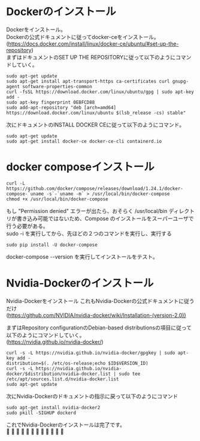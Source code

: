 # Dockerのインストール

Dockerをインストール。   
Dockerの公式ドキュメントに従ってdocker-ceをインストール。  
(https://docs.docker.com/install/linux/docker-ce/ubuntu/#set-up-the-repository)  
まずはドキュメントのSET UP THE REPOSITORYに従って以下のようにコマンドしていく。  

```
sudo apt-get update  
sudo apt-get install apt-transport-https ca-certificates curl gnupg-agent software-properties-common
curl -fsSL https://download.docker.com/linux/ubuntu/gpg | sudo apt-key add -  
sudo apt-key fingerprint 0EBFCD88  
sudo add-apt-repository "deb [arch=amd64] https://download.docker.com/linux/ubuntu $(lsb_release -cs) stable"  
```
 

次にドキュメントのINSTALL DOCKER CEに従って以下のようにコマンド。  

```
sudo apt-get update  
sudo apt-get install docker-ce docker-ce-cli containerd.io  
```

# docker composeインストール  

```  
curl -L https://github.com/docker/compose/releases/download/1.24.1/docker-compose-`uname -s`-`uname -m` > /usr/local/bin/docker-compose  
chmod +x /usr/local/bin/docker-compose  
```  

もし "Permission denied" エラーが出たら、おそらく /usr/local/bin ディレクトリが書き込み可能ではないため、Compose のインストールをスーパーユーザで行う必要がある。  
sudo -i を実行してから、先ほどの２つのコマンドを実行し、実行する  

```  
sudo pip install -U docker-compose  
```  

docker-compose --version を実行してインストールをテスト。  

# Nvidia-Dockerのインストール  

Nvidia-Dockerをインストール
これもNvidia-Dockerの公式ドキュメントに従うだけ  
(https://github.com/NVIDIA/nvidia-docker/wiki/Installation-(version-2.0))

まずはRepository configurationのDebian-based distributionsの項目に従って以下のようにコマンドしていく。  
(https://nvidia.github.io/nvidia-docker/)


```
curl -s -L https://nvidia.github.io/nvidia-docker/gpgkey | sudo apt-key add -  
distribution=$(. /etc/os-release;echo $ID$VERSION_ID)  
curl -s -L https://nvidia.github.io/nvidia-docker/$distribution/nvidia-docker.list | sudo tee /etc/apt/sources.list.d/nvidia-docker.list  
sudo apt-get update  
```

次にNvidia-Dockerのドキュメントの指示に戻って以下のようにコマンド  

```
sudo apt-get install nvidia-docker2
sudo pkill -SIGHUP dockerd
```

これでNvidia-Dockerのインストールは完了です。  
:bug: :bug: :bug: :bug: :bug: :bug: :bug: :bug: :bug: :bug: :bug: :bug: